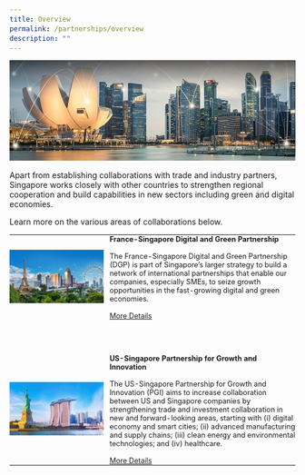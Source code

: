 ```yaml
---
title: Overview
permalink: /partnerships/overview
description: ""
---
```

![Banner](/images/Partnerships/Overview/Partnerships%20_OverviewBanner.jpg)

Apart from establishing collaborations with trade and industry partners, Singapore works closely with other countries to strengthen regional cooperation and build capabilities in new sectors including green and digital economies.

Learn more on the various areas of collaborations below.

<table style="width:100%">
	<tr>
		<td style="width:35%; padding: 0 10px 30px 0">
			<img src="/images/Partnerships/Overview/Partnerships%20_OverviewDGP.jpg" style="width:250px;height=100px" alt="DGP">
		</td>
		<td style="padding: 0 0 30px 0; font-size:90%">
			<strong>France-Singapore Digital and Green Partnership</strong><br><br>
			<span>The France-Singapore Digital and Green Partnership (DGP) is part of Singapore’s larger strategy to build a network of international partnerships that enable our companies, especially SMEs, to seize growth opportunities in the fast-growing digital and green economies.</span><br><br>
			<a href="/partnerships/dgp">More Details</a>
		</td>
	</tr>
	<tr>
		<td style="width:35%; padding: 30px 10px 0 0">
			<img src="/images/Partnerships/Overview/Partnerships%20_OverviewPGI.jpg" style="width:250px;height=100px" alt="PGI">
		</td>
		<td style="padding: 30px 0 0 0; font-size:90%">
			<b>US-Singapore Partnership for Growth and Innovation</b><br><br>
			<span>The US-Singapore Partnership for Growth and Innovation (PGI) aims to increase collaboration between US and Singapore companies by strengthening trade and investment collaboration in new and forward-looking areas, starting with (i) digital economy and smart cities; (ii) advanced manufacturing and supply chains; (iii) clean energy and environmental technologies; and (iv) healthcare.</span><br><br>
			<a href="/partnerships/pgi">More Details</a>
		</td>
	</tr>
</table>